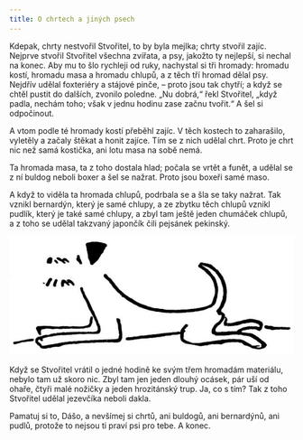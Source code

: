 ```yaml
---
title: O chrtech a jiných psech
---
```


Kdepak, chrty nestvořil Stvořitel, to by byla mejlka; chrty stvořil zajíc. Nejprve stvořil Stvořitel všechna zvířata, a psy, jakožto ty nejlepší, si nechal na konec. Aby mu to šlo rychleji od ruky, nachystal si tři hromady: hromadu kostí, hromadu masa a hromadu chlupů, a z těch tří hromad dělal psy. Nejdřív udělal foxteriéry a stájové pinče, – proto jsou tak chytří; a když se chtěl pustit do dalších, zvonilo poledne. „Nu dobrá,“ řekl Stvořitel, „když padla, nechám toho; však v jednu hodinu zase začnu tvořit.“ A šel si odpočinout.

A vtom podle té hromady kostí přeběhl zajíc. V těch kostech to zaharašilo, vyletěly a začaly štěkat a honit zajíce. Tím se z nich udělal chrt. Proto je chrt nic než samá kostička, ani lotu masa na sobě nemá.

Ta hromada masa, ta z toho dostala hlad; počala se vrtět a funět, a udělal se z ní buldog neboli boxer a šel se nažrat. Proto jsou boxeři samé maso.

A když to viděla ta hromada chlupů, podrbala se a šla se taky nažrat. Tak vznikl bernardýn, který je samé chlupy, a ze zbytku těch chlupů vznikl pudlík, který je také samé chlupy, a zbyl tam ještě jeden chumáček chlupů, a z toho se udělal takzvaný japončík čili pejsánek pekinský.

![dasenka_ilustrace_051](./resources/dasenka_ilustrace_051.jpg)  

Když se Stvořitel vrátil o jedné hodině ke svým třem hromadám materiálu, nebylo tam už skoro nic. Zbyl tam jen jeden dlouhý ocásek, pár uší od ohaře, čtyři malé nožičky a jeden hrozitánský trup. Ja, co s tím? Tak z toho Stvořitel udělal jezevčíka neboli dakla.

Pamatuj si to, Dášo, a nevšímej si chrtů, ani buldogů, ani bernardýnů, ani pudlů, protože to nejsou ti praví psi pro tebe. A konec.
